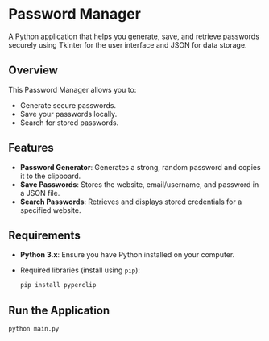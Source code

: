 # Password Manager

A Python application that helps you generate, save, and retrieve passwords securely using Tkinter for the user interface and JSON for data storage.

## Overview

This Password Manager allows you to:
- Generate secure passwords.
- Save your passwords locally.
- Search for stored passwords.

## Features

- **Password Generator**: Generates a strong, random password and copies it to the clipboard.
- **Save Passwords**: Stores the website, email/username, and password in a JSON file.
- **Search Passwords**: Retrieves and displays stored credentials for a specified website.

## Requirements

- **Python 3.x**: Ensure you have Python installed on your computer.
- Required libraries (install using `pip`):

  ```bash
  pip install pyperclip

## Run the Application
  ```bash
  python main.py
